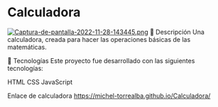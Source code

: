 # Calculadora

[![Captura-de-pantalla-2022-11-28-143445.png](https://i.postimg.cc/y8CJHR7b/Captura-de-pantalla-2022-11-28-143445.png)](https://postimg.cc/ZCjYPCB8)
📝 Descripción
Una calculadora, creada para hacer las operaciones básicas de las matemáticas.

🚀 Tecnologías
Este proyecto fue desarrollado con las siguientes tecnologías:

HTML
CSS
JavaScript

Enlace de calculadora 
https://michel-torrealba.github.io/Calculadora/
